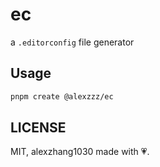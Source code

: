 # ec

a `.editorconfig` file generator

## Usage

```bash
pnpm create @alexzzz/ec
```

## LICENSE

MIT, alexzhang1030 made with 💗.
